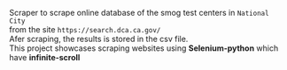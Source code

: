 Scraper to scrape online database of the smog test centers in `National City` <br>
from the site `https://search.dca.ca.gov/` <br>
Afer scraping, the results is stored in the csv file.<br>
This project showcases scraping websites using <b>Selenium-python</b> which have <b>infinite-scroll</b>
